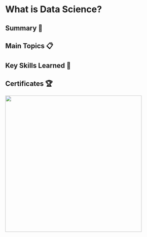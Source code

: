 # What is Data Science? 

## Summary :memo:

## Main Topics :clipboard:

## Key Skills Learned :key:

## Certificates :trophy:

<a href="https://www.coursera.org/account/accomplishments/verify/KAKR5UW6VWYY"><img src="https://s3.amazonaws.com/coursera_assets/meta_images/generated/CERTIFICATE_LANDING_PAGE/CERTIFICATE_LANDING_PAGE~KAKR5UW6VWYY/CERTIFICATE_LANDING_PAGE~KAKR5UW6VWYY.jpeg" height="430"></a>
